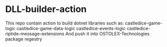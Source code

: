 # DLL-builder-action
This repo contain action to build dotnet libraries such as:
castledice-game-logic
castledice-game-data-logic
castledice-events-logic
castledice-riptide-message-extensions
And push it into OSTOLEX-Technologies package regestry

